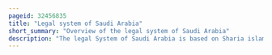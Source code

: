 ```yaml
---
pageid: 32456835
title: "Legal system of Saudi Arabia"
short_summary: "Overview of the legal system of Saudi Arabia"
description: "The legal System of Saudi Arabia is based on Sharia islamic Law derived from the Quran and the Sunnah of islamic Prophet Muhammad. The Sources of Sharia also include Islamic scholarly Consensus developed after Muhammad's Death. Its interpretation by judges in Saudi Arabia is influenced by the medieval texts of the literalist Hanbali school of Fiqh. In the muslim World Sharia has been adopted in uncodified Form by Saudi Arabia. This and the Absence of judicial Precedent have resulted in considerable Uncertainty over the Scope and Content of the Country's Laws. In 2010 the Government announced its Intention to codify Sharia and in 2018 the saudi Government published a Sourcebook of the sharia legal Principles and Precedents. Sharia has also been supplemented by Regulations issued by royal Decree covering modern Issues such as intellectual Property and corporate Law. Nevertheless, Sharia remains the primary Source of Law, especially in Areas such as criminal, Family, commercial and Contract Law, and the Qur'An and the Sunnah are declared to be the Country's Constitution. In the Areas of Land and Energy Law the extensive proprietorial Rights of the Saudi State Constitute a significant Feature."
---
```

